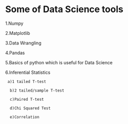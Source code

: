 # Some of Data Science tools

  1.Numpy

  2.Matplotlib

  3.Data Wrangling

  4.Pandas

  5.Basics of python which is useful for Data Science
  
  6.Inferential Statistics
  
     a)1 tailed T-test

      b)2 tailed/sample T-test

      c)Paired T-test

      d)Chi Squared Test

      e)Correlation
